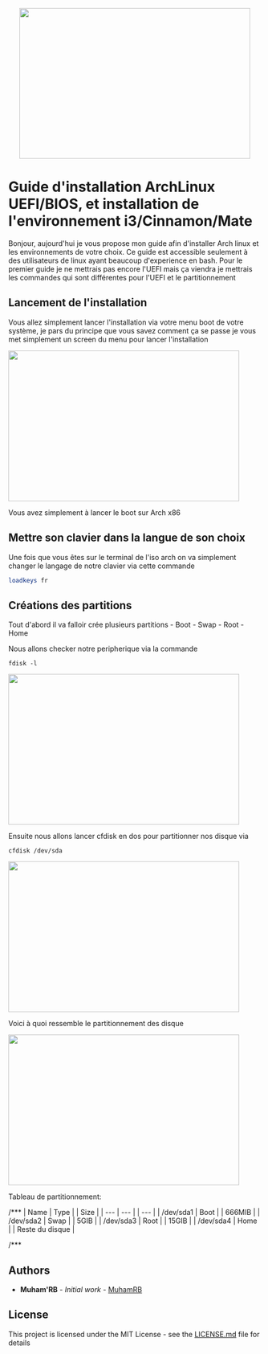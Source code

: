 <p align="center">
  <img width="460" height="300" src="https://angristan.fr/wp-content/uploads/2017/08/arch_linux-1038x576.png">
</p>

# Guide d'installation ArchLinux UEFI/BIOS, et installation de l'environnement i3/Cinnamon/Mate

Bonjour, aujourd'hui je vous propose mon guide afin d'installer Arch linux et les environnements de votre choix.
Ce guide est accessible seulement à des utilisateurs de linux ayant beaucoup d'experience en bash. Pour le premier guide je ne 
mettrais pas encore l'UEFI mais ça viendra je mettrais les commandes qui sont différentes pour l'UEFI et le partitionnement

## Lancement de l'installation

Vous allez simplement lancer l'installation via votre menu boot de votre système, je pars du principe que vous savez comment ça se passe je vous met simplement un screen du
menu pour lancer l'installation

<p>
    <img width="460" height="300" src="https://cdn-02.memo-linux.com/wp-content/uploads/2016/02/archlinux-01.png">
</p>

Vous avez simplement à lancer le boot sur Arch x86

## Mettre son clavier dans la langue de son choix

Une fois que vous êtes sur le terminal de l'iso arch on va simplement changer le langage de notre clavier via cette commande

```bash
loadkeys fr
```

## Créations des partitions

Tout d'abord il va falloir crée plusieurs partitions
    - Boot
    - Swap
    - Root
    - Home

Nous allons checker notre peripherique via la commande

```
fdisk -l
```

<img width="460" height="300" src="https://imgur.com/lKr7u6m.jpg">

Ensuite nous allons lancer cfdisk en dos pour partitionner nos disque via 

```
cfdisk /dev/sda
```

<img width="460" height="300" src="https://imgur.com/AIAzTrc.jpg">

Voici à quoi ressemble le partitionnement des disque

<img width="460" height="300" src="https://imgur.com/5qtvTxH.jpg">

Tableau de partitionnement:

/***
| Name | Type | | Size |
| --- | --- | | --- |
| /dev/sda1 | Boot | | 666MIB |
| /dev/sda2 | Swap | | 5GIB |
| /dev/sda3 | Root | | 15GIB |
| /dev/sda4 | Home | | Reste du disque |

/***

## Authors

* **Muham'RB** - *Initial work* - [MuhamRB](https://github.com/MuhamRb)



## License

This project is licensed under the MIT License - see the [LICENSE.md](LICENSE.md) file for details

